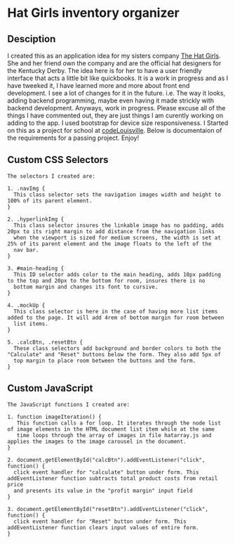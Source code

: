 # Hat Girls inventory organizer

## Desciption

I created this as an application idea for my sisters company [The Hat Girls](https://thehatgirls.com). She and her friend own the company
and are the official hat designers for the Kentucky Derby. The idea here is for her to have a user friendly interface that acts a little 
bit like quickbooks. It is a work in progress and as I have tweeked it, I have learned more and more about front end development. I see 
a lot of changes for it in the future. i.e. The way it looks, adding backend programming, maybe even having it made strickly with 
backend development. Anyways, work in progress. Please excuse all of the things I have commented out, they are just things I am curently
working on adding to the app. I used bootstrap for device size responsiveness. I Started on this as a project for school at
[codeLouisville](https://codelouisville.org). Below is documentaion of the requirements for a passing project. Enjoy!

## Custom CSS Selectors
```
The selectors I created are:

1. .navImg {
  This class selector sets the navigation images width and height to 100% of its parent element.
}

2. .hyperlinkImg {
  This class selector insures the linkable image has no padding, adds 20px to its right margin to add distance from the navigation links 
  when the viewport is sized for medium screens, the width is set at 25% of its parent element and the image floats to the left of the 
  nav bar.
}

3. #main-heading {
  This ID selector adds color to the main heading, adds 10px padding to the top and 20px to the bottom for room, insures there is no 
  bottom margin and changes its font to cursive.
}

4. .mockUp {
  This class selector is here in the case of having more list items added to the page. It will add 4rem of bottom margin for room between
  list items.
}

5. .calcBtn, .resetBtn {
  These class selectors add background and border colors to both the "Calculate" and "Reset" buttons below the form. They also add 5px of
  top margin to place room between the buttons and the form.
}

```

## Custom JavaScript
```
The JavaScript functions I created are:

1. function imageIteration() {
   This function calls a for loop. It iterates through the node list of image elements in the HTML document list item while at the same
   time loops through the array of images in file hatarray.js and applies the images to the image carousel in the document.
}

2. document.getElementById("calcBtn").addEventListener("click", function() {
  click event handler for "calculate" button under form. This addEventListener function subtracts total product costs from retail price
  and presents its value in the "profit margin" input field
}

3. document.getElementById("resetBtn").addEventListener("click", function() {
  click event handler for "Reset" button under form. This addEventListener function clears input values of entire form.
}
```
